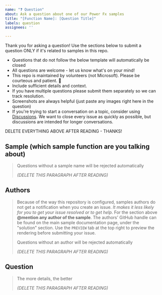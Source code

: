 ```yaml
---
name: "❓ Question"
about: Ask a question about one of our Power Fx samples
title: "[Function Name]: [Question Title]"
labels: question
assignees: ''

---
```


Thank you for asking a question! Use the sections below to submit a question ONLY if it's related to samples in this repo. 

- Questions that do not follow the below template will automatically be closed
- All questions are welcome - let us know what's on your mind!
- This repo is maintained by volunteers (not Microsoft). Please be courteous and patient. 🙂
- Include sufficient details and context.
- If you have multiple questions please submit them separately so we can track resolution.
- Screenshots are always helpful (just paste any images right here in the question)
- If you're trying to start a conversation on a topic, consider using [Discussions](https://github.com/pnp/powerfx-samples/discussions). We want to close every issue as quickly as possible, but discussions are intended for longer conversations.

DELETE EVERYTHING ABOVE AFTER READING - THANKS!

## Sample (which sample function are you talking about)

> Questions without a sample name will be rejected automatically 
>
> _(DELETE THIS PARAGRAPH AFTER READING)_


## Authors

> Because of the way this repository is configured, samples authors do not get a notification when you create an issue. *It makes it less likely for you to get your issue resolved or to get help*. For the section above **@mention any author of the sample**. The authors' GitHub handle can be found on the main sample documentation page, under the "solution" section. Use the `PREVIEW` tab at the top right to preview the rendering before submitting your issue.
> 
> Questions without an author will be rejected automatically 
>
> _(DELETE THIS PARAGRAPH AFTER READING)_


## Question

> The more details, the better
>
> _(DELETE THIS PARAGRAPH AFTER READING)_
